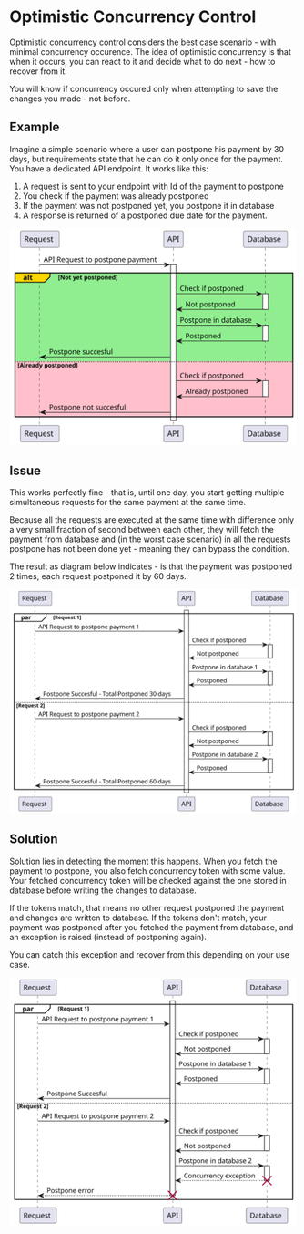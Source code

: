 ﻿# Optimistic Concurrency Control
Optimistic concurrency control considers the best case scenario - with minimal concurrency occurence.
The idea of optimistic concurrency is that when it occurs, you can react to it and decide what to do next - how to recover from it.

You will know if concurrency occured only when attempting to save the changes you made - not before.

## Example
Imagine a simple scenario where a user can postpone his payment by 30 days, but requirements state that he can do it only once for the payment.
You have a dedicated API endpoint. It works like this:

1. A request is sent to your endpoint with Id of the payment to postpone
2. You check if the payment was already postponed
3. If the payment was not postponed yet, you postpone it in database
4. A response is returned of a postponed due date for the payment.

![Postpone Endpoint](https://github.com/lukaskuko9/EasyConcurrency/blob/readmes/Readme/OptimisticConcurrency/1.svg)

## Issue
This works perfectly fine - that is, until one day,
you start getting multiple simultaneous requests for the same payment at the same time.

Because all the requests are executed at the same time with difference
only a very small fraction of second between each other,
they will fetch the payment from database and (in the worst case scenario)
in all the requests postpone has not been done yet - meaning they can bypass the condition.

The result as diagram below indicates - is that the payment was postponed 2 times, each request postponed it by 60 days.

![Postpone Issue](https://github.com/lukaskuko9/EasyConcurrency/blob/readmes/Readme/OptimisticConcurrency/2.svg)

## Solution
Solution lies in detecting the moment this happens.
When you fetch the payment to postpone,
you also fetch concurrency token with some value.
Your fetched concurrency token will be checked against the one stored in database
before writing the changes to database.

If the tokens match, that means no other request postponed the payment and changes are written to database.
If the tokens don't match, your payment was postponed after you fetched the payment from database,
and an exception is raised (instead of postponing again).

You can catch this exception and recover from this depending on your use case.

![Postpone Issue](https://github.com/lukaskuko9/EasyConcurrency/blob/readmes/Readme/OptimisticConcurrency/3.svg)